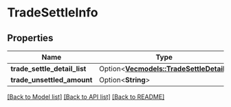 # TradeSettleInfo

## Properties

Name | Type | Description | Notes
------------ | ------------- | ------------- | -------------
**trade_settle_detail_list** | Option<[**Vec<models::TradeSettleDetail>**](TradeSettleDetail.md)> |  | [optional]
**trade_unsettled_amount** | Option<**String**> |  | [optional]

[[Back to Model list]](../README.md#documentation-for-models) [[Back to API list]](../README.md#documentation-for-api-endpoints) [[Back to README]](../README.md)


